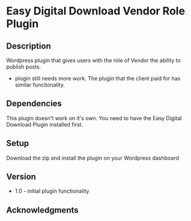 # Easy Digital Download Vendor Role Plugin

## Description
Wordpress plugin that gives users with the role of Vendor the ability to publish posts.

* plugin still needs more work.  The plugin that the client paid for has similar funcitonality.

## Dependencies
This plugin doesn't work on it's own.  You need to have the Easy Digital Download Plugin installed first.

## Setup
Download the zip and install the plugin on your Wordpress dashboard

## Version
* 1.0 - initial plugin functionality

## Acknowledgments
